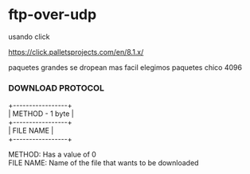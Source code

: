 # ftp-over-udp

usando click

https://click.palletsprojects.com/en/8.1.x/

paquetes grandes se dropean mas facil elegimos paquetes chico 4096  

### DOWNLOAD PROTOCOL  

+-----------------+  
| METHOD - 1 byte |  
+-----------------+  
|    FILE NAME    |  
+-----------------+  

METHOD: Has a value of 0  
FILE NAME: Name of the file that wants to be downloaded  